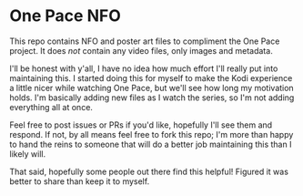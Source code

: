 # One Pace NFO

This repo contains NFO and poster art files to compliment the One Pace project.
It does _not_ contain any video files, only images and metadata.

I'll be honest with y'all, I have no idea how much effort I'll really put into
maintaining this.  I started doing this for myself to make the Kodi experience
a little nicer while watching One Pace, but we'll see how long my motivation
holds.  I'm basically adding new files as I watch the series, so I'm not adding
everything all at once.

Feel free to post issues or PRs if you'd like, hopefully I'll see them and
respond.  If not, by all means feel free to fork this repo; I'm more than happy
to hand the reins to someone that will do a better job maintaining this than I
likely will.

That said, hopefully some people out there find this helpful!  Figured it was
better to share than keep it to myself.

